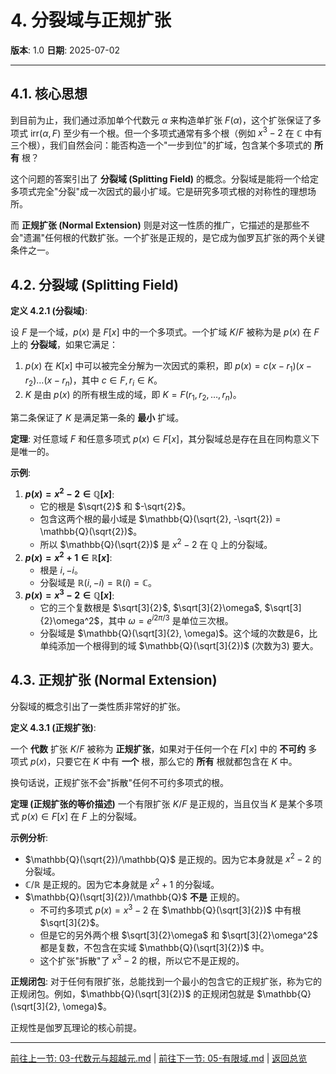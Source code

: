 # 4. 分裂域与正规扩张

**版本**: 1.0
**日期**: 2025-07-02

---

## 4.1. 核心思想

到目前为止，我们通过添加单个代数元 $\alpha$ 来构造单扩张 $F(\alpha)$，这个扩张保证了多项式 $\text{irr}(\alpha, F)$ 至少有一个根。但一个多项式通常有多个根（例如 $x^3-2$ 在 $\mathbb{C}$ 中有三个根），我们自然会问：能否构造一个"一步到位"的扩域，包含某个多项式的 **所有** 根？

这个问题的答案引出了 **分裂域 (Splitting Field)** 的概念。分裂域是能将一个给定多项式完全"分裂"成一次因式的最小扩域。它是研究多项式根的对称性的理想场所。

而 **正规扩张 (Normal Extension)** 则是对这一性质的推广，它描述的是那些不会"遗漏"任何根的代数扩张。一个扩张是正规的，是它成为伽罗瓦扩张的两个关键条件之一。

## 4.2. 分裂域 (Splitting Field)

**定义 4.2.1 (分裂域)**:

设 $F$ 是一个域，$p(x)$ 是 $F[x]$ 中的一个多项式。一个扩域 $K/F$ 被称为是 $p(x)$ 在 $F$ 上的 **分裂域**，如果它满足：

1. $p(x)$ 在 $K[x]$ 中可以被完全分解为一次因式的乘积，即 $p(x) = c(x-r_1)(x-r_2)\dots(x-r_n)$，其中 $c \in F, r_i \in K$。
2. $K$ 是由 $p(x)$ 的所有根生成的域，即 $K = F(r_1, r_2, \dots, r_n)$。

第二条保证了 $K$ 是满足第一条的 **最小** 扩域。

**定理**: 对任意域 $F$ 和任意多项式 $p(x) \in F[x]$，其分裂域总是存在且在同构意义下是唯一的。

**示例**:

1. **$p(x) = x^2-2 \in \mathbb{Q}[x]$**:
    * 它的根是 $\sqrt{2}$ 和 $-\sqrt{2}$。
    * 包含这两个根的最小域是 $\mathbb{Q}(\sqrt{2}, -\sqrt{2}) = \mathbb{Q}(\sqrt{2})$。
    * 所以 $\mathbb{Q}(\sqrt{2})$ 是 $x^2-2$ 在 $\mathbb{Q}$ 上的分裂域。
2. **$p(x) = x^2+1 \in \mathbb{R}[x]$**:
    * 根是 $i, -i$。
    * 分裂域是 $\mathbb{R}(i, -i) = \mathbb{R}(i) = \mathbb{C}$。
3. **$p(x) = x^3-2 \in \mathbb{Q}[x]$**:
    * 它的三个复数根是 $\sqrt[3]{2}$, $\sqrt[3]{2}\omega$, $\sqrt[3]{2}\omega^2$，其中 $\omega = e^{i2\pi/3}$ 是单位三次根。
    * 分裂域是 $\mathbb{Q}(\sqrt[3]{2}, \omega)$。这个域的次数是6，比单纯添加一个根得到的域 $\mathbb{Q}(\sqrt[3]{2})$ (次数为3) 要大。

## 4.3. 正规扩张 (Normal Extension)

分裂域的概念引出了一类性质非常好的扩张。

**定义 4.3.1 (正规扩张)**:

一个 **代数** 扩张 $K/F$ 被称为 **正规扩张**，如果对于任何一个在 $F[x]$ 中的 **不可约** 多项式 $p(x)$，只要它在 $K$ 中有 **一个** 根，那么它的 **所有** 根就都包含在 $K$ 中。

换句话说，正规扩张不会"拆散"任何不可约多项式的根。

**定理 (正规扩张的等价描述)**
一个有限扩张 $K/F$ 是正规的，当且仅当 $K$ 是某个多项式 $p(x) \in F[x]$ 在 $F$ 上的分裂域。

**示例分析**:

* $\mathbb{Q}(\sqrt{2})/\mathbb{Q}$ 是正规的。因为它本身就是 $x^2-2$ 的分裂域。
* $\mathbb{C}/\mathbb{R}$ 是正规的。因为它本身就是 $x^2+1$ 的分裂域。
* $\mathbb{Q}(\sqrt[3]{2})/\mathbb{Q}$ **不是** 正规的。
  * 不可约多项式 $p(x)=x^3-2$ 在 $\mathbb{Q}(\sqrt[3]{2})$ 中有根 $\sqrt[3]{2}$。
  * 但是它的另外两个根 $\sqrt[3]{2}\omega$ 和 $\sqrt[3]{2}\omega^2$ 都是复数，不包含在实域 $\mathbb{Q}(\sqrt[3]{2})$ 中。
  * 这个扩张"拆散"了 $x^3-2$ 的根，所以它不是正规的。

**正规闭包**: 对于任何有限扩张，总能找到一个最小的包含它的正规扩张，称为它的正规闭包。例如，$\mathbb{Q}(\sqrt[3]{2})$ 的正规闭包就是 $\mathbb{Q}(\sqrt[3]{2}, \omega)$。

正规性是伽罗瓦理论的核心前提。

---
[前往上一节: 03-代数元与超越元.md](./03-代数元与超越元.md) | [前往下一节: 05-有限域.md](./05-有限域.md) | [返回总览](./00-域论总览.md)
